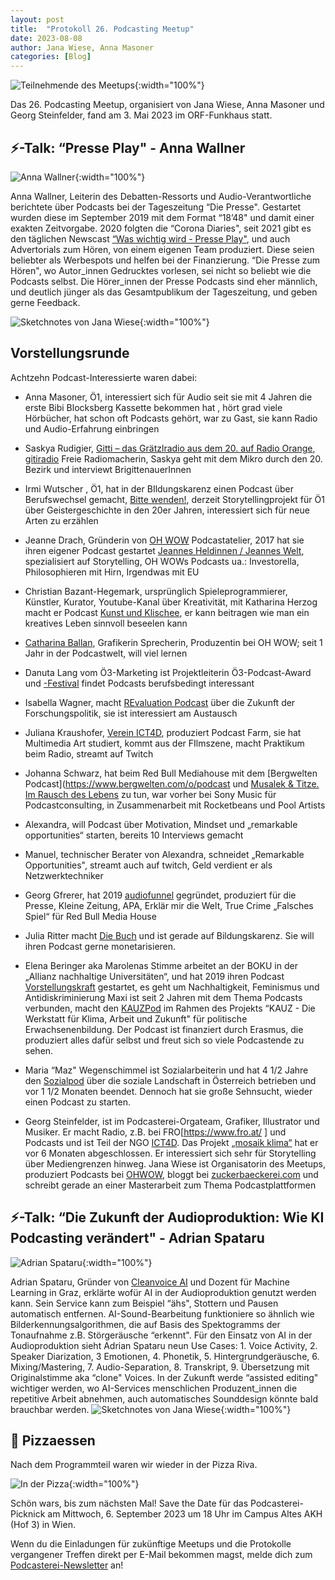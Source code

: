 ```yaml
---
layout: post
title:  "Protokoll 26. Podcasting Meetup"
date: 2023-08-08
author: Jana Wiese, Anna Masoner
categories: [Blog]
---
```


![Teilnehmende des Meetups](/img/meetup26/meetup26-gruppe.jpg){:width="100%"}


Das 26. Podcasting Meetup, organisiert von Jana Wiese, Anna Masoner und Georg Steinfelder, fand am 3. Mai 2023 im ORF-Funkhaus statt.

## ⚡-Talk: “Presse Play" - Anna Wallner ##

![Anna Wallner](/img/meetup26/meetup26-anna-wallner.jpg){:width="100%"}

Anna Wallner, Leiterin des Debatten-Ressorts und Audio-Verantwortliche berichtete über Podcasts bei der Tageszeitung “Die Presse". Gestartet wurden diese im September 2019 mit dem Format “18’48" und damit einer exakten Zeitvorgabe. 2020 folgten die “Corona Diaries", seit 2021 gibt es den täglichen Newscast [“Was wichtig wird - Presse Play"](https://diepresse1848.podigee.io), und auch Advertorials zum Hören, von einem eigenen Team produziert. Diese seien beliebter als Werbespots und helfen bei der Finanzierung. “Die Presse zum Hören", wo Autor_innen Gedrucktes vorlesen, sei nicht so beliebt wie die Podcasts selbst. Die Hörer_innen der Presse Podcasts sind eher männlich, und deutlich jünger als das Gesamtpublikum der Tageszeitung, und geben gerne Feedback.

![Sketchnotes von Jana Wiese](/img/meetup26/Meetup26-presse-web.jpg){:width="100%"}

## Vorstellungsrunde ##

Achtzehn Podcast-Interessierte waren dabei:

- Anna Masoner,  Ö1, interessiert sich für Audio seit sie mit 4 Jahren die erste Bibi Blocksberg Kassette bekommen hat , hört grad viele Hörbücher, hat schon oft Podcasts gehört, war zu Gast,  sie kann Radio und Audio-Erfahrung einbringen

- Saskya Rudigier, [Gitti – das Grätzlradio aus dem 20. auf Radio Orange](https://o94.at/programm/sendereihen/gitti), [gitiradio](https://www.instagram.com/gittiradio/) Freie Radiomacherin, Saskya geht mit dem Mikro durch den 20. Bezirk und interviewt BrigittenauerInnen 

- Irmi Wutscher , Ö1, hat in der BIldungskarenz einen Podcast über Berufswechsel gemacht, [Bitte wenden!](https://podspot.at/series/bitte-wenden/), derzeit Storytellingprojekt für Ö1 über Geistergeschichte in den 20er Jahren, interessiert sich für neue Arten zu erzählen

- Jeanne Drach, Gründerin von [OH WOW](https://www.ohwow.eu/) Podcastatelier, 2017 hat sie ihren eigener Podcast gestartet [Jeannes Heldinnen / Jeannes Welt](https://www.ohwow.eu/jeannes-welt), spezialisiert auf Storytelling, OH WOWs Podcasts ua.: Investorella, Philosophieren mit Hirn, Irgendwas mit EU

- Christian Bazant-Hegemark, ursprünglich Spieleprogrammierer, Künstler, Kurator, Youtube-Kanal über Kreativität, mit Katharina Herzog macht er Podcast [Kunst und Klischee](https://kunstundklischee.castos.com/), er kann beitragen wie  man ein kreatives Leben sinnvoll beseelen kann

- [Catharina Ballan](https://www.catharinaballan.com/), Grafikerin Sprecherin, Produzentin bei OH WOW; seit 1 Jahr in der Podcastwelt, will viel lernen

- Danuta Lang vom Ö3-Marketing ist  Projektleiterin Ö3-Podcast-Award und  [-Festival](https://www.oe3-podcastfestival.at/fotos-2023) findet Podcasts berufsbedingt interessant

- Isabella Wagner, macht [REvaluation Podcast](https://podcast.fteval.at/) über die Zukunft der Forschungspolitik, sie ist interessiert am Austausch

- Juliana Kraushofer, [Verein ICT4D](https://www.ict4d.at/), produziert Podcast Farm, sie hat Multimedia Art studiert, kommt aus der FIlmszene, macht Praktikum beim Radio, streamt auf Twitch

- Johanna Schwarz, hat beim Red Bull Mediahouse mit dem [Bergwelten Podcast](https://www.bergwelten.com/o/podcast und [Musalek & Titze. Im Rausch des Lebens](https://podcasts.apple.com/at/podcast/musalek-titze-im-rausch-des-lebens/id1677842699) zu tun, war vorher bei Sony Music für Podcastconsulting, in Zusammenarbeit mit Rocketbeans und Pool Artists

- Alexandra, will Podcast über Motivation, Mindset und „remarkable opportunities“ starten, bereits 10 Interviews gemacht

- Manuel, technischer Berater von Alexandra, schneidet „Remarkable Opportunities", streamt auch auf twitch, Geld verdient er als Netzwerktechniker

- Georg Gfrerer, hat 2019 [audiofunnel](https://www.audio-funnel.com/) gegründet, produziert für die Presse, Kleine Zeitung, APA, Erklär mir die Welt, True Crime „Falsches Spiel“ für Red Bull Media House

- Julia Ritter macht [Die Buch](https://www.diebuch.at/) und ist gerade auf Bildungskarenz. Sie will ihren Podcast gerne monetarisieren.

- Elena Beringer aka Marolenas Stimme arbeitet an der BOKU in der „Allianz nachhaltige Universitäten“, und hat 2019 ihren Podcast [Vorstellungskraft](https://www.marolenasstimme.at/vorstellungskraft-podcast/)  gestartet, es geht um Nachhaltigkeit, Feminismus und Antidiskriminierung
Maxi ist seit 2 Jahren mit dem Thema Podcasts verbunden, macht den [KAUZPod](https://kauzpod.podigee.io/) im Rahmen des Projekts “KAUZ - Die Werkstatt für Klima, Arbeit und Zukunft" für politische Erwachsenenbildung. Der Podcast ist finanziert durch Erasmus, die produziert alles dafür selbst und freut sich so viele Podcastende zu sehen.

- Maria “Maz" Wegenschimmel ist Sozialarbeiterin und hat 4 1/2 Jahre den [Sozialpod](https://www.sozialpod.com/) über die soziale Landschaft in Österreich betrieben und  vor 1 1/2 Monaten beendet. Dennoch hat sie große Sehnsucht, wieder einen Podcast zu starten.

- Georg Steinfelder, ist im Podcasterei-Orgateam, Grafiker, Illustrator und Musiker. Er macht Radio, z.B. bei FRO[https://www.fro.at/ ] und Podcasts und ist Teil der NGO [ICT4D](https://www.ict4d.at/). Das Projekt [„mosaik klima“](https://www.steinfelder.at/mosaikklima/) hat er vor 6 Monaten abgeschlossen. Er interessiert sich sehr für Storytelling über Mediengrenzen hinweg.
Jana Wiese ist Organisatorin des Meetups, produziert Podcasts bei [OHWOW](https://www.ohwow.eu/), bloggt bei [zuckerbaeckerei.com](https://zuckerbaeckerei.com/) und schreibt gerade an einer Masterarbeit zum Thema Podcastplattformen

## ⚡-Talk: “Die Zukunft der Audioproduktion: Wie KI Podcasting verändert" - Adrian Spataru ##

![Adrian Spataru](/img/meetup26/meetup26-adrian.jpg){:width="100%"}

Adrian Spataru, Gründer von [Cleanvoice AI](https://cleanvoice.ai/) und Dozent für Machine Learning in Graz, erklärte wofür AI in der Audioproduktion genutzt werden kann. Sein Service kann zum Beispiel “ähs", Stottern und Pausen automatisch entfernen.
AI-Sound-Bearbeitung funktioniere so ähnlich wie Bilderkennungsalgorithmen, die auf Basis des Spektogramms der Tonaufnahme z.B. Störgeräusche “erkennt".
Für den Einsatz von AI in der Audioproduktion sieht Adrian Spataru neun Use Cases: 1. Voice Activity, 2. Speaker Diarization, 3 Emotionen, 4. Phonetik, 5. Hintergrundgeräusche, 6. Mixing/Mastering, 7. Audio-Separation, 8. Transkript, 9. Übersetzung mit Originalstimme aka “clone" Voices. In der Zukunft werde “assisted editing" wichtiger werden, wo AI-Services menschlichen Produzent_innen die repetitive Arbeit abnehmen, auch automatisches Sounddesign könnte bald brauchbar werden.
![Sketchnotes von Jana Wiese](/img/meetup26/Meetup26-AI-web.jpg){:width="100%"}


## 🍕 Pizzaessen ##

Nach dem Programmteil waren wir wieder in der Pizza Riva.


![In der Pizza](/img/meetup26/meetup26-pizza.jpg){:width="100%"}



Schön wars, bis zum nächsten Mal! Save the Date für das Podcasterei-Picknick am Mittwoch, 6. September 2023 um 18 Uhr im Campus Altes AKH (Hof 3) in Wien. 

Wenn du die Einladungen für zukünftige Meetups und die Protokolle vergangener Treffen direkt per E-Mail bekommen magst, melde dich zum [Podcasterei-Newsletter](https://mailchi.mp/76fec42dc180/podcasterei-newsletter) an!
